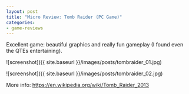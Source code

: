 ```yaml
---
layout: post
title: "Micro Review: Tomb Raider (PC Game)"
categories:
- game-reviews
---
```



Excellent game: beautiful graphics and really fun gameplay (I found even the QTEs entertaining).


![screenshot]({{ site.baseurl }}/images/posts/tombraider_01.jpg)

![screenshot]({{ site.baseurl }}/images/posts/tombraider_02.jpg)

<p>More info: <a href="https://en.wikipedia.org/wiki/Tomb_Raider_2013">https://en.wikipedia.org/wiki/Tomb_Raider_2013</a><p>

